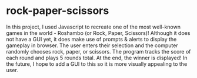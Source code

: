 # rock-paper-scissors
In this project, I used Javascript to recreate one of the most well-known games in the world - Roshambo (or Rock, Paper, Scissors)! Although it does not have a GUI yet, it does make use of prompts & alerts to display the gameplay in browser. The user enters their selection and the computer randomly chooses rock, paper, or scissors. The program tracks the score of each round and plays 5 rounds total. At the end, the winner is displayed! In the future, I hope to add a GUI to this so it is more visually appealing to the user. 
